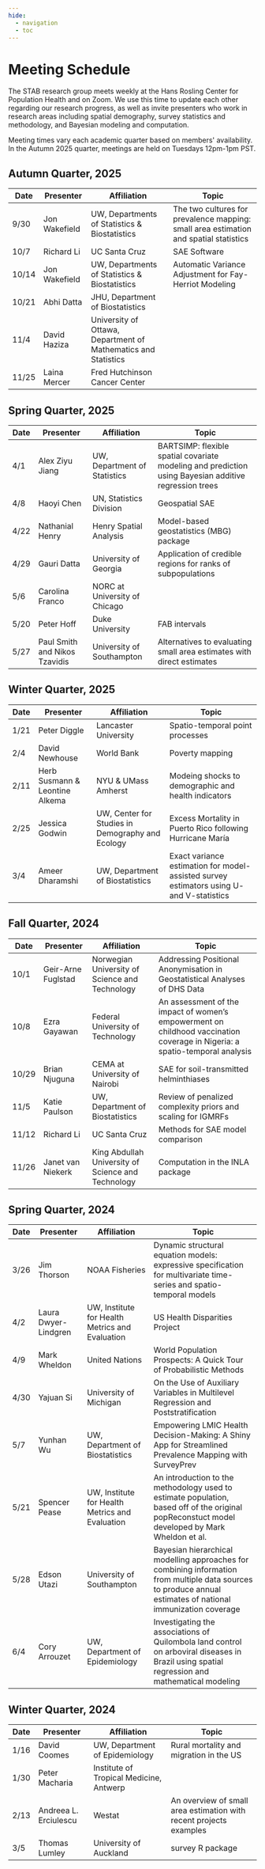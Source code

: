 ```yaml
---
hide:
  - navigation
  - toc
---
```


# Meeting Schedule

The STAB research group meets weekly at the Hans Rosling Center for Population Health and on Zoom. We use this time to update each other regarding our research progress, as well as invite presenters who work in research areas including spatial demography, survey statistics and methodology, and Bayesian modeling and computation.

Meeting times vary each academic quarter based on members' availability. In the Autumn 2025 quarter, meetings are held on Tuesdays 12pm-1pm PST.

## Autumn Quarter, 2025
| Date | Presenter | Affiliation | Topic |
| -----| ------------------------| ---------------------------- | ---------------|
| 9/30 | Jon Wakefield | UW, Departments of Statistics & Biostatistics | The two cultures for prevalence mapping: small area estimation and spatial statistics |
| 10/7 | Richard Li | UC Santa Cruz | SAE Software |
| 10/14 | Jon Wakefield | UW, Departments of Statistics & Biostatistics | Automatic Variance Adjustment for Fay-Herriot Modeling  |
| 10/21 | Abhi Datta | JHU, Department of Biostatistics | 
| 11/4 | David Haziza | University of Ottawa, Department of Mathematics and Statistics | 
| 11/25 | Laina Mercer | Fred Hutchinson Cancer Center | 

## Spring Quarter, 2025
| Date | Presenter | Affiliation | Topic |
| -----| ------------------------| ---------------------------- | ---------------|
| 4/1 | Alex Ziyu Jiang | UW, Department of Statistics | BARTSIMP: flexible spatial covariate modeling and prediction using Bayesian additive regression trees |
| 4/8 | Haoyi Chen | UN, Statistics Division | Geospatial SAE |
| 4/22 | Nathanial Henry | Henry Spatial Analysis | Model-based geostatistics (MBG) package
| 4/29 | Gauri Datta | University of Georgia | Application of credible regions for ranks of subpopulations
| 5/6 | Carolina Franco | NORC at University of Chicago |
| 5/20 | Peter Hoff | Duke University | FAB intervals
| 5/27 | Paul Smith and Nikos Tzavidis | University of Southampton | Alternatives to evaluating small area estimates with direct estimates


## Winter Quarter, 2025

| Date | Presenter | Affiliation | Topic |
| -----| ------------------------| ---------------------------- | ---------------|
| 1/21 | Peter Diggle | Lancaster University | Spatio-temporal point processes |
| 2/4 | David Newhouse | World Bank | Poverty mapping |
| 2/11 | Herb Susmann & Leontine Alkema |  NYU & UMass Amherst | Modeing shocks to demographic and health indicators |
| 2/25 | Jessica Godwin | UW, Center for Studies in Demography and Ecology | Excess Mortality in Puerto Rico following Hurricane María |
| 3/4 | Ameer Dharamshi | UW, Department of Biostatistics | Exact variance estimation for model-assisted survey estimators using U- and V-statistics |


## Fall Quarter, 2024

| Date | Presenter | Affiliation | Topic |
| -----| ------------------------| ---------------------------- | ---------------|
| 10/1 | Geir-Arne Fuglstad | Norwegian University of Science and Technology | Addressing Positional Anonymisation in Geostatistical Analyses of DHS Data |
| 10/8 | Ezra Gayawan | Federal University of Technology | An assessment of the impact of women’s empowerment on childhood vaccination coverage in Nigeria: a spatio-temporal analysis|
| 10/29 | Brian Njuguna | CEMA at University of Nairobi | SAE for soil-transmitted helminthiases |
| 11/5 | Katie Paulson | UW, Department of Biostatistics | Review of penalized complexity priors and scaling for IGMRFs |
| 11/12 | Richard Li | UC Santa Cruz | Methods for SAE model comparison |
| 11/26 | Janet van Niekerk | King Abdullah University of Science and Technology | Computation in the INLA package |

## Spring Quarter, 2024
| Date | Presenter | Affiliation | Topic |
| -----| ------------------------| ---------------------------- | ---------------|
| 3/26 | Jim Thorson | NOAA Fisheries | Dynamic structural equation models:  expressive specification for multivariate time-series and spatio-temporal models|
| 4/2 | Laura Dwyer-Lindgren | UW, Institute for Health Metrics and Evaluation | US Health Disparities Project |
| 4/9 | Mark Wheldon | United Nations | World Population Prospects: A Quick Tour of Probabilistic Methods |
| 4/30 | Yajuan Si | University of Michigan | On the Use of Auxiliary Variables in Multilevel Regression and Poststratification |
| 5/7 | Yunhan Wu | UW, Department of Biostatistics | Empowering LMIC Health Decision-Making: A Shiny App for Streamlined Prevalence Mapping with SurveyPrev |
| 5/21 | Spencer Pease | UW, Institute for Health Metrics and Evaluation | An introduction to the methodology used to estimate population, based off of the original popReconstuct model developed by Mark Wheldon et al. |
| 5/28 | Edson Utazi | University of Southampton | Bayesian hierarchical modelling approaches for combining information from multiple data sources to produce annual estimates of national immunization coverage |
| 6/4 | Cory Arrouzet | UW, Department of Epidemiology | Investigating the associations of Quilombola land control on arboviral diseases in Brazil using spatial regression and mathematical modeling |


## Winter Quarter, 2024
| Date | Presenter | Affiliation | Topic |
| -----| ------------------------| ---------------------------- | ---------------|
| 1/16 | David Coomes | UW, Department of Epidemiology | Rural mortality and migration in the US|
| 1/30 | Peter Macharia | Institute of Tropical Medicine, Antwerp | |
| 2/13 | Andreea L. Erciulescu | Westat | An overview of small area estimation with recent projects examples |
| 3/5  | Thomas Lumley | University of Auckland | survey R package |

